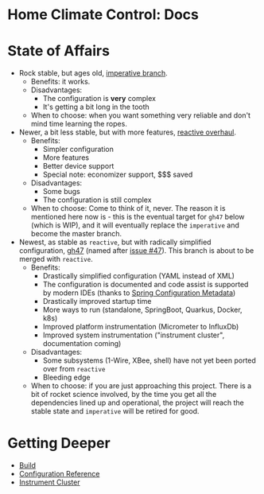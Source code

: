 Home Climate Control: Docs
==

# State of Affairs
* Rock stable, but ages old, [imperative branch](https://github.com/home-climate-control/dz/tree/last-imperative-maintenance).
  * Benefits: it works.
  * Disadvantages:
    * The configuration is **very** complex
    * It's getting a bit long in the tooth
  * When to choose: when you want something very reliable and don't mind time learning the ropes.
* Newer, a bit less stable, but with more features, [reactive overhaul](https://github.com/home-climate-control/dz/tree/reactive).
  * Benefits:
    * Simpler configuration
    * More features
    * Better device support
    * Special note: economizer support, $$$ saved
  * Disadvantages:
    * Some bugs
    * The configuration is still complex
  * When to choose: Come to think of it, never. The reason it is mentioned here now is - this is the eventual target for `gh47` below (which is WIP), and it will eventually replace the `imperative` and become the master branch.
* Newest, as stable as `reactive`, but with radically simplified configuration, [gh47](https://github.com/home-climate-control/dz/tree/gh47) (named after [issue #47](https://github.com/home-climate-control/dz/issues/47)). This branch is about to be merged with `reactive`.
  * Benefits:
    * Drastically simplified configuration (YAML instead of XML)
    * The configuration is documented and code assist is supported by modern IDEs (thanks to [Spring Configuration Metadata](https://docs.spring.io/spring-boot/docs/current/reference/html/configuration-metadata.html)) 
    * Drastically improved startup time
    * More ways to run (standalone, SpringBoot, Quarkus, Docker, k8s)
    * Improved platform instrumentation (Micrometer to InfluxDb)
    * Improved system instrumentation ("instrument cluster", documentation coming)
  * Disadvantages:
    * Some subsystems (1-Wire, XBee, shell) have not yet been ported over from `reactive`
    * Bleeding edge
  * When to choose: if you are just approaching this project. There is a bit of rocket science involved, by the time you get all the dependencies lined up and operational, the project will reach the stable state and `imperative` will be retired for good.

# Getting Deeper
* [Build](./build/index.md)
* [Configuration Reference](./configuration/index.md)
* [Instrument Cluster](./instrument-cluster/index.md)
